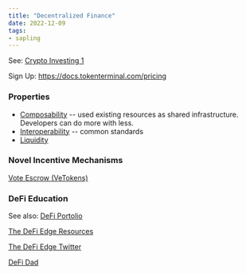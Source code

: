 ```yaml
---
title: "Decentralized Finance"
date: 2022-12-09
tags:
- sapling
---
```



See: [Crypto Investing 1](quartz/content/notes/Crypto%20Investing%201.md) 

Sign Up: https://docs.tokenterminal.com/pricing

### Properties
* [Composability](/notes/Composability.md) -- used existing resources as shared infrastructure. Developers can do more with less. 
* [Interoperability](/notes/Interoperability.md) -- common standards
* [Liquidity](/content/notes/Liquidity.md)

### Novel Incentive Mechanisms
[Vote Escrow (VeTokens)](/notes/Vote%20Escrow%20(VeTokens).md)

### DeFi Education
See also: [DeFi Portolio](quartz/content/notes/DeFi%20Portolio.md)

[The DeFi Edge Resources](https://www.thedefiedge.com/resources/)

[The DeFi Edge Twitter](https://twitter.com/thedefiedge)

[DeFi Dad](https://twitter.com/DeFi_Dad)







